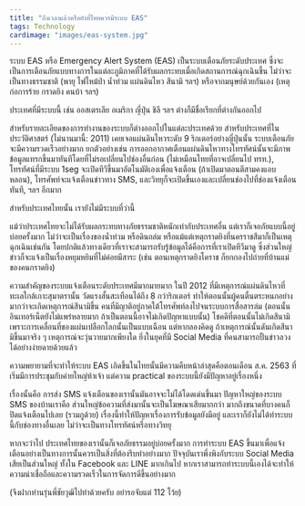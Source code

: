 ```yaml
---
title: "ถึงเวลาแล้วหรือยังที่ไทยควรมีระบบ EAS"
tags: Technology
cardimage: "images/eas-system.jpg"
---
```


ระบบ EAS หรือ Emergency Alert System (EAS) เป็นระบบเตือนภัยระดับประเทศ ซึ่งจะเป็นการเตือนภัยแบบทางการในแต่ละภูมิภาคที่ได้รับผลกระทบเมื่อเกิดสถานการณ์ฉุกเฉินขึ้น ไม่ว่าจะเป็นทางธรรมชาติ (พายุ ไฟไหม้ป่า น้ำท่วม แผ่นดินไหว สึนามิ ฯลฯ) หรือจากมนุษย์ด้วยกันเอง (เหตุก่อการร้าย กราดยิง คนบ้า ฯลฯ)

ประเทศที่มีระบบนี้ เช่น ออสเตรเลีย อเมริกา ญี่ปุ่น ชิลี ฯลฯ ต่างก็มีชื่อเรียกที่ต่างกันออกไป

สำหรับรายละเอียดของการทำงานของระบบก็ต่างออกไปในแต่ละประเทศด้วย สำหรับประเทศที่ในประวัติศาสตร์ (ไม่นานมานี้: 2011) เคยเจอแผ่นดินไหวระดับ 9 ริกเตอร์อย่างญี่ปุ่นนั้น ระบบเตือนภัยจะมีความรวดเร็วอย่างมาก ยกตัวอย่างเช่น การออกอากาศเตือนแผ่นดินไหวทางโทรทัศน์นั้นจะมีภาพข้อมูลแทรกขึ้นมาทันทีโดยที่ไม่รอเปลี่ยนไปช่องอื่นก่อน (ไม่เหมือนไทยที่อาจเปลี่ยนไป ทรท.), โทรทัศน์ที่มีระบบ 1seg จะเปิดทีวีขึ้นมาอัตโนมัติเองเพื่อแจ้งเตือน (ถ้าเปิดมาตอนตีสามคงแอบหลอน), โทรศัพท์จะแจ้งเตือนข่าวทาง SMS, และวิทยุก็จะเปิดขึ้นเองและเปลี่ยนช่องไปที่ช่องแจ้งเตือนทันที, ฯลฯ อีกมาก

สำหรับประเทศไทยนั้น เรายังไม่มีระบบที่ว่านี้

แม้ว่าประเทศไทยจะไม่ได้รับผลกระทบทางภัยธรรมชาติหนักเท่ากับประเทศอื่น แต่เราก็เจอภัยแบบนี้อยู่บ่อยครั้งมาก ไม่ว่าจะเป็นเรื่องของน้ำท่วม หรือดินถล่ม หรือแม้แต่เหตุกราดยิงที่นครราชสีมาก็เป็นเหตุฉุกเฉินเช่นกัน โดยปกติแล้วทางเดียวที่เราจะสามารถรับรู้ข้อมูลได้คือการที่เราเปิดทีวีมาดู ซึ่งส่วนใหญ่ข่าวก็จะแจ้งเป็นเรื่องหยุมหยิมที่ไม่ค่อยมีสาระ (เช่น ตอนเหตุกราดยิงโคราช ก็ยกกองไปถ่ายที่บ้านแม่ของคนกราดยิง)

ความสำคัญของระบบแจ้งเตือนระดับประเทศมีมากมายมาก ในปี 2012 ที่มีเหตุการณ์แผ่นดินไหวที่ทะเลใกล้เกาะสุมาตรานั้น วัดแรงสั้นสะเทือนได้ถึง 8 กว่าริกเตอร์ ทำให้ตอนนั้นผู้คนตื่นตระหนกอย่างมากว่าจะเกิดเหตุการณ์สึนามิขึ้น คนที่มีญาติอยู่ภาคใต้โทรศัพท์ลงไปจนระบบการสื่อสารล่ม (ตอนนั้นอินเทอร์เน็ตยังไม่แพร่หลายมาก ถ้าเป็นตอนนี้อาจไม่เกิดปัญหาแบบนั้น) โชคดีที่ตอนนั้นไม่เกิดสึนามิเพราะการเคลื่อนที่ของแผ่นเปลือกโลกนั้นเป็นแบบเฉือน แต่หากลองคิดดู ถ้าเหตุการณ์นั้นดันเกิดสึนามิขึ้นมาจริง ๆ เหตุการณ์จะวุ่นวายมากเพียงใด ยิ่งในยุคที่มี Social Media ที่คนสามารถปั้นข่าวลวงได้อย่างง่ายดายด้วยแล้ว

ความพยายามที่จะทำให้ระบบ EAS เกิดขึ้นในไทยนั้นมีความคืบหน้าล่าสุดคือตอนเดือน ส.ค. 2563 ที่เริ่มมีการประชุมกับค่ายใหญ่ห้าเจ้า แต่ความ practical ของระบบนี้ยังมีปัญหาอยู่เรื่องหนึ่ง

เรื่องนั้นคือ การส่ง SMS แจ้งเตือนของเรานั้นมันอาจจะไม่ได้โดดเด่นขึ้นมา ปัญหาใหญ่ของระบบ SMS ของบ้านเราคือ ส่วนใหญ่ข้อความที่ส่งมานั้นจะเป็นโฆษณาเสียมากกว่า มากถึงขนาดที่บางคนก็ปิดแจ้งเตือนไปเลย (รวมกูด้วย) เรื่องนี้ทำให้ปัญหาเรื่องการรับข้อมูลยังมีอยู่ และเราก็ยังไม่ได้ทำระบบนี้กับช่องทางอื่นเลย ไม่ว่าจะเป็นทางโทรทัศน์หรือทางวิทยุ

หากจะว่าไป ประเทศไทยของเรานั้นก็เจอภัยธรรมอยู่บ่อยครั้งมาก การทำระบบ EAS ขึ้นมาเพื่อแจ้งเตือนอย่างเป็นทางการนั้นควรเป็นสิ่งที่ต้องรีบทำอย่างมาก ปัจจุบันเราพึ่งพิงกับระบบ Social Media เสียเป็นส่วนใหญ่ ทั้งใน Facebook และ LINE มากเกินไป หากเราสามารถทำระบบนี้เองได้จะทำให้ความน่าเชื่อถือและความรวดเร็วในการจัดการดีขึ้นอย่างมาก

(จึงฝากท่านรุ่นพี่ชัยวุฒิไปทำด้วยครับ อย่ารอจับแต่ 112 โว้ย)
